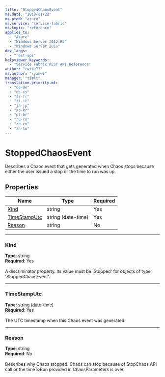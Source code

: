 ```yaml
---
title: "StoppedChaosEvent"
ms.date: "2018-01-22"
ms.prod: "azure"
ms.service: "service-fabric"
ms.topic: "reference"
applies_to: 
  - "Azure"
  - "Windows Server 2012 R2"
  - "Windows Server 2016"
dev_langs: 
  - "rest-api"
helpviewer_keywords: 
  - "Service Fabric REST API Reference"
author: "rwike77"
ms.author: "ryanwi"
manager: "timlt"
translation.priority.mt: 
  - "de-de"
  - "es-es"
  - "fr-fr"
  - "it-it"
  - "ja-jp"
  - "ko-kr"
  - "pt-br"
  - "ru-ru"
  - "zh-cn"
  - "zh-tw"
---
```

# StoppedChaosEvent

Describes a Chaos event that gets generated when Chaos stops because either the user issued a stop or the time to run was up.

## Properties

| Name | Type | Required |
| --- | --- | --- |
| [Kind](#kind) | string | Yes |
| [TimeStampUtc](#timestamputc) | string (date-time) | Yes |
| [Reason](#reason) | string | No |

____
### Kind
__Type__: string <br/>
__Required__: Yes <br/>
<br/>
A discriminator property. Its value must be 'Stopped' for objects of type 'StoppedChaosEvent'.

____
### TimeStampUtc
__Type__: string (date-time) <br/>
__Required__: Yes<br/>
<br/>
The UTC timestamp when this Chaos event was generated.

____
### Reason
__Type__: string <br/>
__Required__: No<br/>
<br/>
Describes why Chaos stopped. Chaos can stop because of StopChaos API call or the timeToRun provided in ChaosParameters is over.
